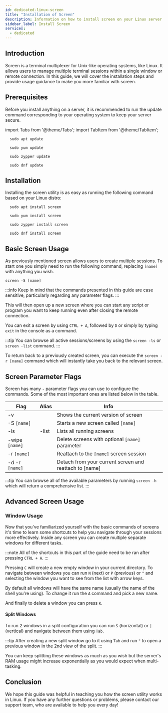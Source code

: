 ```yaml
---
id: dedicated-linux-screen
title: "Installation of Screen"
description: Information on how to install screen on your Linux server from ZAP-Hosting - ZAP-Hosting.com documentation
sidebar_label: Install Screen
services:
  - dedicated
---
```


## Introduction

Screen is a terminal multiplexer for Unix-like operating systems, like Linux. It allows users to manage multiple terminal sessions within a single window or remote connection. In this guide, we will cover the installation steps and provide usage guidance to make you more familiar with screen.

## Prerequisites

Before you install anything on a server, it is recommended to run the update command corresponding to your operating system to keep your server secure.

import Tabs from '@theme/Tabs';
import TabItem from '@theme/TabItem';

<Tabs>
<TabItem value="ubuntu-debian" label="Ubuntu & Debian" default>

```
  sudo apt update
```

</TabItem>
<TabItem value="centos" label="CentOS">

```
  sudo yum update
```

</TabItem>
<TabItem value="opensuse" label="OpenSUSE">

```
  sudo zypper update
```

</TabItem>
<TabItem value="fedora" label="Fedora">

```
  sudo dnf update
```

</TabItem>
</Tabs>

## Installation

Installing the screen utility is as easy as running the following command based on your Linux distro:

<Tabs>
<TabItem value="ubuntu-debian" label="Ubuntu & Debian" default>

```
  sudo apt install screen
```

</TabItem>
<TabItem value="centos" label="CentOS">

```
  sudo yum install screen
```

</TabItem>
<TabItem value="opensuse" label="OpenSUSE">

```
  sudo zypper install screen
```

</TabItem>
<TabItem value="fedora" label="Fedora">

```
  sudo dnf install screen
```

</TabItem>
</Tabs>

## Basic Screen Usage

As previously mentioned screen allows users to create multiple sessions. To start one you simply need to run the following command, replacing `[name]` with anything you wish.
```
screen -S [name]
```

:::info
Keep in mind that the commands presented in this guide are case sensitive, particularly regarding any parameter flags.
:::

This will then open up a new screen where you can start any script or program you want to keep running even after closing the remote connection.

You can exit a screen by using `CTRL + A`, followed by `D` or simply by typing `exit` in the console as a command.

:::tip
You can browse all active sessions/screens by using the `screen -ls` or `screen -list` command.
:::

To return back to a previously created screen, you can execute the `screen -r [name]` command which will instantly take you back to the relevant screen.

## Screen Parameter Flags

Screen has many `-` parameter flags you can use to configure the commands. Some of the most important ones are listed below in the table.

| Flag | Alias | Info |
| ---- | ----- | ---- |
| -v   | | Shows the current version of screen |
| -S `[name]` | | Starts a new screen called `[name]` |
| -ls | -list | Lists all running screens |
| -wipe `[name]` | | Delete screens with optional `[name]` parameter
| -r `[name]` | | Reattach to the `[name]` screen session |
| -d -r `[name]` | | Detach from your current screen and reattach to [name] |

:::tip
You can browse all of the available parameters by running `screen -h` which will return a comprehensive list.
:::

## Advanced Screen Usage

### Window Usage

Now that you've familiarized yourself with the basic commands of screens it's time to learn some shortcuts to help you navigate through your sessions more effectively. Inside any screen you can create multiple separate windows for different tasks.

:::note 
All of the shortcuts in this part of the guide need to be ran after pressing `CTRL + A`.
:::

Pressing `C` will create a new empty window in your current directory. To navigate between windows you can run `N` (next) or `P` (previous) or `"` and selecting the window you want to see from the list with arrow keys.

By default all windows will have the same name (usually the name of the shell you're using). To change it run the `A` command and pick a new name. 

And finally to delete a window you can press `K`.

#### Split Windows

To run 2 windows in a split configuration you can run `S` (horizontal) or `|` (vertical) and navigate between them using `Tab`. 

:::tip
After creating a new split window go to it using `Tab` and run `"` to open a previous window in the 2nd view of the split.
:::

You can keep splitting these windows as much as you wish but the server's RAM usage might increase exponentially as you would expect when multi-tasking.

## Conclusion

We hope this guide was helpful in teaching you how the screen utility works in Linux. If you have any further questions or problems, please contact our support team, who are available to help you every day! 